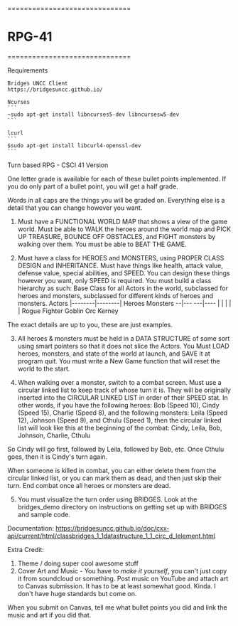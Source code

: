 ==============================

# RPG-41

==============================

Requirements
~~~~~~~~~~~~
Bridges UNCC Client
https://bridgesuncc.github.io/

Ncurses
```
~sudo apt-get install libncurses5-dev libncursesw5-dev
```

lcurl
```
$sudo apt-get install libcurl4-openssl-dev
```
~~~~~~~~~~~~

Turn based RPG - CSCI 41 Version

One letter grade is available for each of these bullet points implemented. If
you do only part of a bullet point, you will get a half grade.

Words in all caps are the things you will be graded on. Everything else is a
detail that you can change however you want.

1) Must have a FUNCTIONAL WORLD MAP that shows a view of the game world.
Must be able to WALK the heroes around the world map and PICK UP TREASURE,
BOUNCE OFF OBSTACLES, and FIGHT monsters by walking over them.
You must be able to BEAT THE GAME.

2) Must have a class for HEROES and MONSTERS, using PROPER CLASS DESIGN and INHERITANCE.
Must have things like health, attack value, defense value, special abilities, and SPEED.
You can design these things however you want, only SPEED is required. You must
build a class hierarchy as such: Base Class for all Actors in the world,
subclassed for heroes and monsters, subclassed for different kinds of heroes
and monsters. 
               Actors
        |--------|--------|
      Heroes           Monsters
	  --|---           ---|----
      |    |          |   |   |
	Rogue Fighter  Goblin Orc Kerney

The exact details are up to you, these are just examples.

3) All heroes & monsters must be held in a DATA STRUCTURE of some sort using
smart pointers so that it does not slice the Actors. You Must LOAD
heroes, monsters, and state of the world at launch, and SAVE it at program quit.
You must write a New Game function that will reset the world to the start.

4) When walking over a monster, switch to a combat screen. Must use a circular
linked list to keep track of whose turn it is. They will be originally
inserted into the CIRCULAR LINKED LIST in order of their SPEED stat. In other
words, if you have the following heroes: Bob (Speed 10), Cindy (Speed 15),
Charlie (Speed 8), and the following monsters: Leila (Speed 12), Johnson
(Speed 9), and Cthulu (Speed 1), then the circular linked list will look like
this at the beginning of the combat:
Cindy, Leila, Bob, Johnson, Charlie, Cthulu

So Cindy will go first, followed by Leila, followed by Bob, etc. Once Cthulu
goes, then it is Cindy's turn again.

When someone is killed in combat, you can either delete them from the circular
linked list, or you can mark them as dead, and then just skip their turn. End
combat once all heroes or monsters are dead.

5) You must visualize the turn order using BRIDGES. Look at the bridges_demo
directory on instructions on getting set up with BRIDGES and sample code.

Documentation:
https://bridgesuncc.github.io/doc/cxx-api/current/html/classbridges_1_1datastructure_1_1_circ_d_lelement.html

Extra Credit:
1) Theme / doing super cool awesome stuff
2) Cover Art and Music - You have to *make it yourself*, you can't just copy it
from soundcloud or something. Post music on YouTube and attach art to Canvas
submission. It has to be at least somewhat good. Kinda. I don't have huge
standards but come on.

When you submit on Canvas, tell me what bullet points you did and link the
music and art if you did that.
